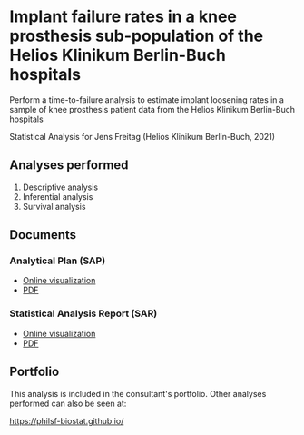 # Implant failure rates in a knee prosthesis sub-population of the Helios Klinikum Berlin-Buch hospitals

Perform a time-to-failure analysis to estimate implant loosening rates in a sample of knee prosthesis patient data from the Helios Klinikum Berlin-Buch hospitals

Statistical Analysis for Jens Freitag (Helios Klinikum Berlin-Buch, 2021)

## Analyses performed

1. Descriptive analysis
1. Inferential analysis
1. Survival analysis

## Documents

### Analytical Plan (SAP)

<!-- - [Online visualization][sapviz-v02] -->
<!-- - [PDF][sappdf-v02] -->

- [Online visualization][sapviz-v01]
- [PDF][sappdf-v01]

### Statistical Analysis Report (SAR)

- [Online visualization][reportviz-v02]
- [PDF][pdf-v02]

<!-- - [Online visualization][reportviz-v01] -->
<!-- - [PDF][pdf-v01] -->

## Portfolio

This analysis is included in the consultant's portfolio.
Other analyses performed can also be seen at:

<https://philsf-biostat.github.io/>

<!-- --- -->

[sapviz-v01]: report/SAP-2021-002-JF-v01.md
[sapviz-v02]: report/SAP-2021-002-JF-v02.md
[sappdf-v01]: https://docs.google.com/viewer?url=https://github.com/philsf-biostat/SAR-2021-002-JF/raw/main/report/SAP-2021-002-JF-v01.pdf
[sappdf-v02]: https://docs.google.com/viewer?url=https://github.com/philsf-biostat/SAR-2021-002-JF/raw/main/report/SAP-2021-002-JF-v02.pdf

[reportviz-v01]: report/SAR-2021-002-JF-v01.md
[reportviz-v02]: report/SAR-2021-002-JF-v02.md
[pdf-v01]: https://docs.google.com/viewer?url=https://github.com/philsf-biostat/SAR-2021-002-JF/raw/main/report/SAR-2021-002-JF-v01.pdf
[pdf-v02]: https://docs.google.com/viewer?url=https://github.com/philsf-biostat/SAR-2021-002-JF/raw/main/report/SAR-2021-002-JF-v02.pdf
[docx-v01]: https://docs.google.com/viewer?url=https://github.com/philsf-biostat/SAR-2021-002-JF/raw/main/report/SAR-2021-002-JF-v01.docx
[docx-v02]: https://docs.google.com/viewer?url=https://github.com/philsf-biostat/SAR-2021-002-JF/raw/main/report/SAR-2021-002-JF-v02.docx

[releases]: https://github.com/philsf-biostat/SAR-2021-002-JF/releases/
[milestone-v01]: https://github.com/philsf-biostat/SAR-2021-002-JF/milestone/mmm01
[v01-project]: https://github.com/philsf-biostat/SAR-2021-002-JF/projects/ppp01
[milestone-v02]: https://github.com/philsf-biostat/SAR-2021-002-JF/milestone/mmm02
[v02-project]: https://github.com/philsf-biostat/SAR-2021-002-JF/projects/ppp02
